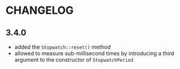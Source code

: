 CHANGELOG
=========

3.4.0
-----

 * added the `Stopwatch::reset()` method
 * allowed to measure sub-millisecond times by introducing a third argument to
   the constructor of `StopwatchPeriod`
